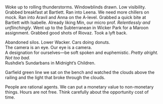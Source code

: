 Woke up to rolling thunderstorms. Windowblinds drawn. Low visibility. Grabbed breakfast at Bartlett. Ran into Leena. We need more chillers on mock. Ran into Aravil and Anna on the A-level. Grabbed a quick bite at Bartlett with Isabelle. Already liking Min, our micro prof. *Relentlessly and unflinchingly*. Went up to the Subterranean in Wicker Park for a Maroon assignment. Grabbed good shots of Riovaz. Took a lyft back.

Abandoned silos. Lower Wacker. Cars doing donuts.  
The camera is an eye. Our eye is a camera.   
A designation for ourselves—be soft spoken and euphemistic. *Pretty alright. Not too bad.*   
Rushdie’s Sundarbans in Midnight’s Children.

Garfield green line we sat on the bench and watched the clouds above the railing and the light that broke through the clouds.

People are rational agents. We can put a monetary value to non-monetary things. Hours are not free. Think carefully about the opportunity cost of time.
